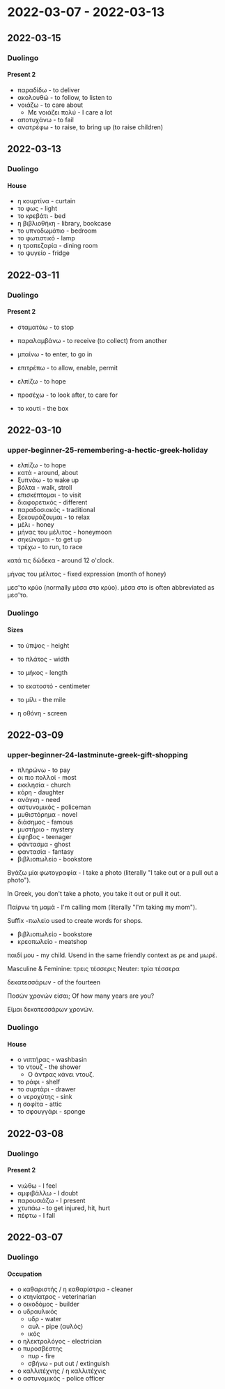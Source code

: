 # 2022-03-07 - 2022-03-13

## 2022-03-15

### Duolingo

#### Present 2

* παραδίδω - to deliver
* ακολουθώ - to follow, to listen to
* νοιάζω - to care about
  * Με νοιάζει πολύ - I care a lot
* αποτυχάνω - to fail
* ανατρέφω - to raise, to bring up (to raise children)

## 2022-03-13

### Duolingo

#### House

* η κουρτίνα - curtain
* το φως - light
* το κρεβάτι - bed
* η βιβλιοθήκη - library, bookcase
* το υπνοδωμάτιο - bedroom
* το φωτιστικό - lamp
* η τραπεζαρία - dining room
* το ψυγείο - fridge

## 2022-03-11

### Duolingo

#### Present 2

* σταματάω - to stop
* παραλαμβάνω - to receive (to collect) from another
* μπαίνω - to enter, to go in
* επιτρέπω - to allow, enable, permit
* ελπίζω - to hope
* προσέχω - to look after, to care for

* το κουτί - the box

## 2022-03-10

### upper-beginner-25-remembering-a-hectic-greek-holiday

* ελπίζω - to hope
* κατά - around, about
* ξυπνάω - to wake up
* βόλτα - walk, stroll
* επισκέπτομαι - to visit
* διαφορετικός - different
* παραδοσιακός - traditional
* ξεκουράζουμαι - to relax
* μέλι - honey
* μήνας του μέλιτος - honeymoon
* σηκώνομαι - to get up
* τρέχω - to run, to race

κατά τις δώδεκα - around 12 o'clock.

μήνας του μέλιτος - fixed expression (month of honey)

μεσ'το κρύο (normally μέσα στο κρύο).
μέσα στο is often abbreviated as μεσ'το.

### Duolingo

#### Sizes

* το ύπψος - height
* το πλάτος - width
* το μήκος - length
* το εκατοστό - centimeter
* το μίλι - the mile

* η οθόνη - screen

## 2022-03-09

### upper-beginner-24-lastminute-greek-gift-shopping

* πληρώνω - to pay
* οι πιο πολλοί - most
* εκκλησία - church
* κόρη - daughter
* ανάγκη - need
* αστυνομικός - policeman
* μυθιστόρημα - novel
* διάσημος - famous
* μυστήριο - mystery
* έφηβος - teenager
* φάντασμα - ghost
* φαντασία - fantasy
* βιβλιοπωλείο - bookstore

Βγάζω μία φωτογραφία - I take a photo (literally "I take out or a pull out a photo").

In Greek, you don't take a photo, you take it out or pull it out.

Παίρνω τη μαμά - I'm calling mom (literally "I'm taking my mom").

Suffix -πωλείο used to create words for shops.

* βιβλιοπωλείο - bookstore
* κρεοπωλείο - meatshop

παιδί μου - my child. Usend in the same friendly context as ρε and μωρέ.

Masculine & Feminine: τρεις τέσσερις
Neuter: τρία τέσσερα

δεκατεσσάρων - of the fourteen

Ποσών χρονών είσαι; Of how many years are you?

Είμαι δεκατεσσάρων χρονών.

### Duolingo

#### House

* ο νιπτήρας - washbasin
* το ντουζ - the shower
  * Ο άντρας κάνει ντουζ.
* το ράφι - shelf
* το συρτάρι - drawer
* ο νεροχύτης - sink
* η σοφίτα - attic
* το σφουγγάρι - sponge

## 2022-03-08

### Duolingo

#### Present 2

* νιώθω - I feel
* αμφιβάλλω - I doubt
* παρουσιάζω - I present
* χτυπάω - to get injured, hit, hurt
* πέφτω - I fall

## 2022-03-07

### Duolingo

#### Occupation

* ο καθαριστής / η καθαρίστρια - cleaner
* ο κτηνίατρος - veterinarian
* ο οικοδόμος - builder
* ο υδραυλικός
  * υδρ - water
  * αυλ - pipe (αυλός)
  * ικός
* ο ηλεκτρολόγος - electrician
* ο πυροσβέστης
  * πυρ - fire
  * σβήνω - put out / extinguish
* ο καλλιτέχνης / η καλλιτέχνις
* ο αστυνομικός - police officer
